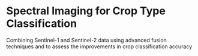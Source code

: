 # Spectral Imaging for Crop Type Classification
  Combining Sentinel-1 and  Sentinel-2 data using advanced fusion techniques and to assess the improvements  in crop classification accuracy
